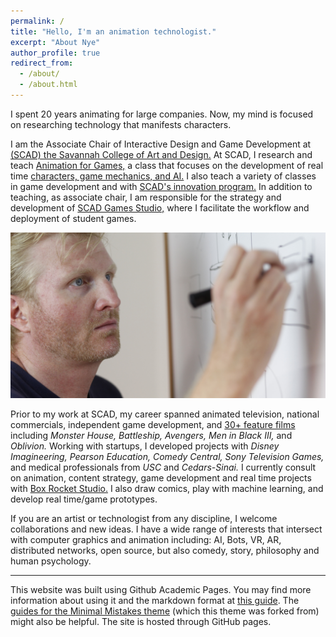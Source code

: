 ```yaml
---
permalink: /
title: "Hello, I'm an animation technologist."
excerpt: "About Nye"
author_profile: true
redirect_from:
  - /about/
  - /about.html
---
```

I spent 20 years animating for large companies. Now, my mind is focused on researching technology that manifests characters.

I am the Associate Chair of Interactive Design and Game Development at [(SCAD) the Savannah College of Art and Design.](https://www.scad.edu/academics/programs/interactive-design-and-game-development) At SCAD, I research and teach [Animation for Games,](http://blog.scad.edu/nwarburt) a class that focuses on the development of real time [characters, game mechanics, and AI.](https://docs.unrealengine.com/en-US/AnimatingObjects/SkeletalMeshAnimation/StateMachines/Overview/index.html) I also teach a variety of classes in game development and with [SCAD's innovation program.](https://www.scad.edu/about/scadpro) In addition to teaching, as associate chair, I am responsible for the strategy and development of [SCAD Games Studio,](https://scaditgm.blog/scad-games-studio/) where I facilitate the workflow and deployment of student games.

![Nye Warburton](images\one.jpg)

Prior to my work at SCAD, my career spanned animated television, national commercials, independent game development, and [30+ feature films](https://www.imdb.com/name/nm1100970/) including *Monster House, Battleship, Avengers, Men in Black III,* and *Oblivion.* Working with startups, I developed projects with *Disney Imagineering, Pearson Education, Comedy Central, Sony Television Games,* and medical professionals from *USC* and *Cedars-Sinai.* I currently consult on animation, content strategy, game development and real time projects with [Box Rocket Studio.](https://boxrocket.studio) I also draw comics, play with machine learning, and develop real time/game prototypes.

If you are an artist or technologist from any discipline, I welcome collaborations and new ideas.
I have a wide range of interests that intersect with computer graphics and animation including:
AI, Bots, VR, AR, distributed networks, open source, but also comedy, story, philosophy and human psychology.


------
This website was built using Github Academic Pages. You may find more information about using it and the markdown format at [this guide](https://academicpages.github.io/markdown/). The [guides for the Minimal Mistakes theme](https://mmistakes.github.io/minimal-mistakes/docs/configuration/) (which this theme was forked from) might also be helpful. The site is hosted through GitHub pages.
